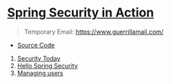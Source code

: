 # [Spring Security in Action](https://www.manning.com/books/spring-security-in-action)

> Temporary Email: https://www.guerrillamail.com/

- [Source Code](https://github.com/havinhphu188/spring-security-in-action-source)

1. [Security Today](ch01/README.md)
1. [Hello Spring Security](ch02/README.md)
1. [Managing users](ch03/README.md)

